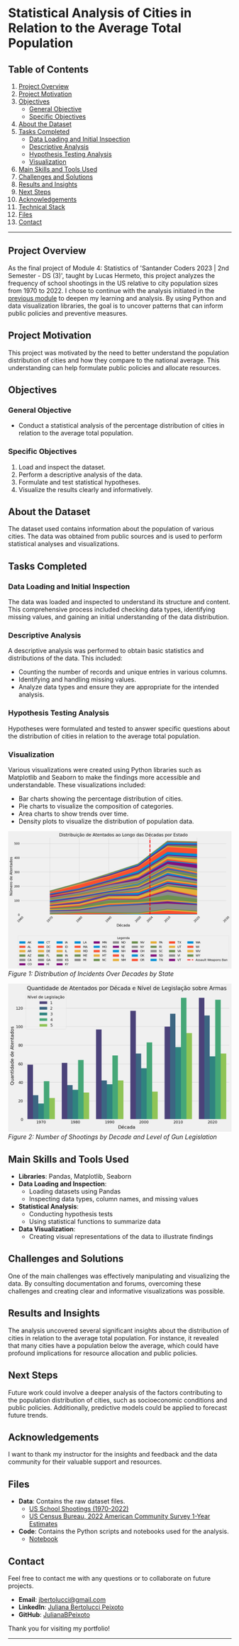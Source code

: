 # Statistical Analysis of Cities in Relation to the Average Total Population

## Table of Contents
1. [Project Overview](#project-overview)
2. [Project Motivation](#project-motivation)
3. [Objectives](#objectives)
   - [General Objective](#general-objective)
   - [Specific Objectives](#specific-objectives)
4. [About the Dataset](#about-the-dataset)
5. [Tasks Completed](#tasks-completed)
   - [Data Loading and Initial Inspection](#data-loading-and-initial-inspection)
   - [Descriptive Analysis](#descriptive-analysis)
   - [Hypothesis Testing Analysis](#hypothesis-testing-analysis)
   - [Visualization](#visualization)
6. [Main Skills and Tools Used](#main-skills-and-tools-used)
7. [Challenges and Solutions](#challenges-and-solutions)
8. [Results and Insights](#results-and-insights)
9. [Next Steps](#next-steps)
10. [Acknowledgements](#acknowledgements)
11. [Technical Stack](#technical-stack)
12. [Files](#files)
13. [Contact](#contact)

---

## Project Overview
As the final project of Module 4: Statistics of 'Santander Coders 2023 | 2nd Semester - DS (3)', taught by Lucas Hermeto, this project analyzes the frequency of school shootings in the US relative to city population sizes from 1970 to 2022. I chose to continue with the analysis initiated in the [previous module](https://github.com/julianabpeixoto/neurons-frying/blob/main/santander_coders_2023_2semestre_trilha_data_science_banco_dados_projeto_final/README.md#main-skills-and-features-used) to deepen my learning and analysis. By using Python and data visualization libraries, the goal is to uncover patterns that can inform public policies and preventive measures.

## Project Motivation
This project was motivated by the need to better understand the population distribution of cities and how they compare to the national average. This understanding can help formulate public policies and allocate resources.

## Objectives

### General Objective
- Conduct a statistical analysis of the percentage distribution of cities in relation to the average total population.

### Specific Objectives
1. Load and inspect the dataset.
2. Perform a descriptive analysis of the data.
3. Formulate and test statistical hypotheses.
4. Visualize the results clearly and informatively.

## About the Dataset
The dataset used contains information about the population of various cities. The data was obtained from public sources and is used to perform statistical analyses and visualizations.

## Tasks Completed

### Data Loading and Initial Inspection
The data was loaded and inspected to understand its structure and content. This comprehensive process included checking data types, identifying missing values, and gaining an initial understanding of the data distribution.

### Descriptive Analysis
A descriptive analysis was performed to obtain basic statistics and distributions of the data. This included:
- Counting the number of records and unique entries in various columns.
- Identifying and handling missing values.
- Analyze data types and ensure they are appropriate for the intended analysis.

### Hypothesis Testing Analysis
Hypotheses were formulated and tested to answer specific questions about the distribution of cities in relation to the average total population.

### Visualization
Various visualizations were created using Python libraries such as Matplotlib and Seaborn to make the findings more accessible and understandable. These visualizations included:
- Bar charts showing the percentage distribution of cities.
- Pie charts to visualize the composition of categories.
- Area charts to show trends over time.
- Density plots to visualize the distribution of population data.

![Area Chart](image-1.png)
*Figure 1: Distribution of Incidents Over Decades by State*

![Bar Plot](image-2.png)
*Figure 2: Number of Shootings by Decade and Level of Gun Legislation*


## Main Skills and Tools Used

- **Libraries**: Pandas, Matplotlib, Seaborn
- **Data Loading and Inspection**:
  - Loading datasets using Pandas
  - Inspecting data types, column names, and missing values
- **Statistical Analysis**:
  - Conducting hypothesis tests
  - Using statistical functions to summarize data
- **Data Visualization**:
  - Creating visual representations of the data to illustrate findings

## Challenges and Solutions
One of the main challenges was effectively manipulating and visualizing the data. By consulting documentation and forums, overcoming these challenges and creating clear and informative visualizations was possible.

## Results and Insights
The analysis uncovered several significant insights about the distribution of cities in relation to the average total population. For instance, it revealed that many cities have a population below the average, which could have profound implications for resource allocation and public policies.

## Next Steps
Future work could involve a deeper analysis of the factors contributing to the population distribution of cities, such as socioeconomic conditions and public policies. Additionally, predictive models could be applied to forecast future trends.

## Acknowledgements
I want to thank my instructor for the insights and feedback and the data community for their valuable support and resources.

## Files

- **Data**: Contains the raw dataset files.
  - [US School Shootings (1970-2022)](INCIDENT.csv)
  - [US Census Bureau, 2022 American Community Survey 1-Year Estimates](ACSDT1Y2022.B01003-Data.csv)
- **Code**: Contains the Python scripts and notebooks used for the analysis.
  - [Notebook](jbp_projeto_final_ada_estatistica_I.ipynb)

## Contact

Feel free to contact me with any questions or to collaborate on future projects.

- **Email**: jbertolucci@gmail.com
- **LinkedIn**: [Juliana Bertolucci Peixoto](https://www.linkedin.com/in/julianabpeixoto)
- **GitHub**: [JulianaBPeixoto](https://github.com/julianabpeixoto)

Thank you for visiting my portfolio!

---